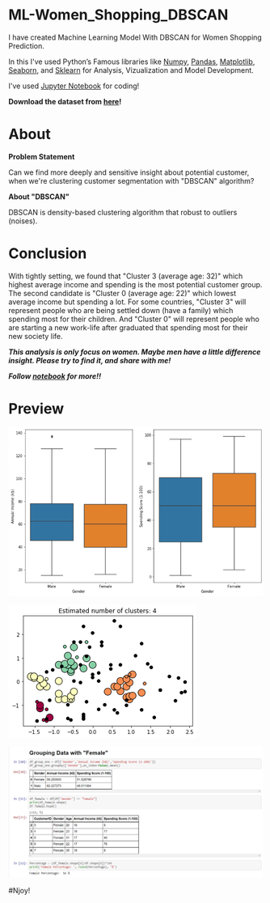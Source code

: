 # ML-Women_Shopping_DBSCAN

I have created Machine Learning Model With DBSCAN for Women Shopping Prediction.

In this I've used Python’s Famous libraries like [Numpy](), [Pandas](), [Matplotlib](), [Seaborn](), and [Sklearn]() for Analysis, Vizualization and Model Development.

I've used [Jupyter Notebook]() for coding!

**Download the dataset from [here]()!**

# About

**Problem Statement**

Can we find more deeply and sensitive insight about potential customer, when we're clustering customer segmentation with "DBSCAN" algorithm?

**About "DBSCAN"**

DBSCAN is density-based clustering algorithm that robust to outliers (noises).

# Conclusion

With tightly setting, we found that "Cluster 3 (average age: 32)" which highest average income and spending is the most potential customer group. The second candidate is "Cluster 0 (average age: 22)" which lowest average income but spending a lot. For some countries, "Cluster 3" will represent people who are being settled down (have a family) which spending most for their children. And "Cluster 0" will represent people who are starting a new work-life after graduated that spending most for their new society life.

***This analysis is only focus on women. Maybe men have a little difference insight. Please try to find it, and share with me!***


***Follow [notebook](https://github.com/Anuragtsl/ML-Women_Shopping_DBSCAN/blob/main/Women%20Shopping%20DBSCAN.ipynb) for more!!***

# Preview

![Image1](https://github.com/Anuragtsl/ML-Women_Shopping_DBSCAN/blob/main/Images/1.png)

![Image2](https://github.com/Anuragtsl/ML-Women_Shopping_DBSCAN/blob/main/Images/2.png)

![Image3](https://github.com/Anuragtsl/ML-Women_Shopping_DBSCAN/blob/main/Images/3.png)


#Njoy!
